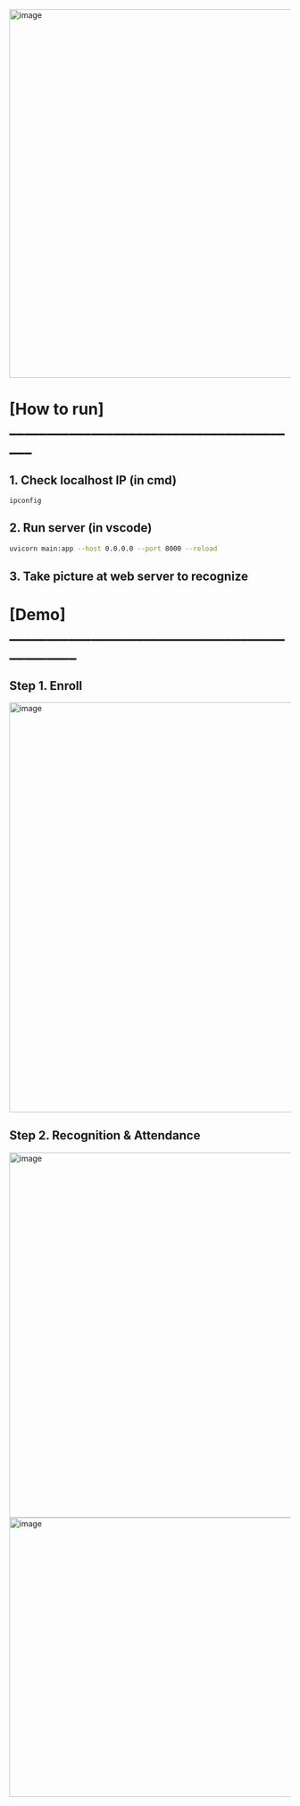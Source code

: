 <img width="1919" height="660" alt="image" src="https://github.com/user-attachments/assets/0f640a3c-2e00-482b-bb99-9a280605e282" />

# [How to run] ________________________________________

## 1. Check localhost IP (in cmd)
```
ipconfig
```
## 2. Run server (in vscode)
```bash
uvicorn main:app --host 0.0.0.0 --port 8000 --reload
```

## 3. Take picture at web server to recognize

# [Demo] ______________________________________________

## Step 1. Enroll
<img width="1372" height="734" alt="image" src="https://github.com/user-attachments/assets/ac0c6916-60d7-43be-bcf9-5954c9d04afa" />

## Step 2. Recognition & Attendance
<img width="1725" height="654" alt="image" src="https://github.com/user-attachments/assets/843e43ab-5738-46bd-b831-d2f9ffa02d75" />

<img width="1610" height="500" alt="image" src="https://github.com/user-attachments/assets/adb3cc08-eecb-46df-a65e-25658fddbab7" />










